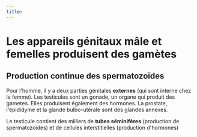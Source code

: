 ```yaml
---
title:
---
```

# Les appareils génitaux mâle et femelles produisent des gamètes
## Production continue des spermatozoïdes

Pour l'homme, il y a deux parties génitales **externes** (qui sont interne chez la femme). Les testicules sont un gonade, un organe qui produit des gametes. Elles produisent également des hormones. La prostate, l'épididyme et la glande bulbo-utérale sont des glandes annexes. 

Le testicule contient des milliers de **tubes séminifères** (production de spermatozoïdes) et de cellules interstitielles (production d'hormones)